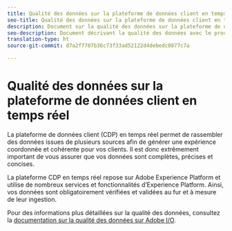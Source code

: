```yaml
---
title: Qualité des données sur la plateforme de données client en temps réel
seo-title: Qualité des données sur la plateforme de données client en temps réel d’Adobe
description: Document sur la qualité des données sur la plateforme de données client en temps réel
seo-description: Document décrivant la qualité des données avec le processus d’ingestion de lots et de données sur la plateforme de données client en temps réel d’Adobe
translation-type: ht
source-git-commit: d7a2f7707b36c73f33ad52122d4debedc0877c7a

---
```



# Qualité des données sur la plateforme de données client en temps réel

La plateforme de données client (CDP) en temps réel permet de rassembler des données issues de plusieurs sources afin de générer une expérience coordonnée et cohérente pour vos clients. Il est donc extrêmement important de vous assurer que vos données sont complètes, précises et concises.

La plateforme CDP en temps réel repose sur Adobe Experience Platform et utilise de nombreux services et fonctionnalités d’Experience Platform. Ainsi, vos données sont obligatoirement vérifiées et validées au fur et à mesure de leur ingestion.

Pour des informations plus détaillées sur la qualité des données, consultez la [documentation sur la qualité des données sur Adobe I/O](https://www.adobe.io/apis/experienceplatform/home/data-ingestion/data-ingestion-services.html#!api-specification/markdown/narrative/technical_overview/data_ingestion_quality/data_ingestion_quality.md).